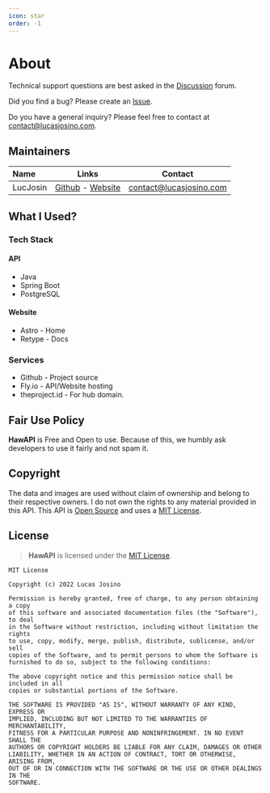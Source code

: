 ```yaml
---
icon: star
order: -1
---
```


# About

Technical support questions are best asked in the [Discussion](https://github.com/HawAPI/api/discussions) forum.

Did you find a bug? Please create an [Issue](https://github.com/HawAPI/api/issues).

Do you have a general inquiry? Please feel free to contact at contact@lucasjosino.com.

## Maintainers

| Name     |                                   Links                                    |         Contact         |
| :------- | :------------------------------------------------------------------------: | :---------------------: |
| LucJosin | [Github](https://github.com/LucJosin) - [Website](https://lucasjosino.com) | contact@lucasjosino.com |

<!-- # Contributors -->

## What I Used?

### Tech Stack

#### API

- Java
- Spring Boot
- PostgreSQL

#### Website

- Astro - Home
- Retype - Docs

### Services

- Github - Project source
- Fly.io - API/Website hosting
- theproject.id - For hub domain.

## Fair Use Policy

**HawAPI** is Free and Open to use. Because of this, we humbly ask developers to use it fairly and not spam it.

## Copyright

The data and images are used without claim of ownership and belong to their respective owners. I do not own the rights to any material provided in this API. This API is [Open Source](https://github.com/HawAPI) and uses a [MIT License](#license).

## License

> **HawAPI** is licensed under the [MIT License](https://github.com/HawAPI/api/LICENSE).

```
MIT License

Copyright (c) 2022 Lucas Josino

Permission is hereby granted, free of charge, to any person obtaining a copy
of this software and associated documentation files (the "Software"), to deal
in the Software without restriction, including without limitation the rights
to use, copy, modify, merge, publish, distribute, sublicense, and/or sell
copies of the Software, and to permit persons to whom the Software is
furnished to do so, subject to the following conditions:

The above copyright notice and this permission notice shall be included in all
copies or substantial portions of the Software.

THE SOFTWARE IS PROVIDED "AS IS", WITHOUT WARRANTY OF ANY KIND, EXPRESS OR
IMPLIED, INCLUDING BUT NOT LIMITED TO THE WARRANTIES OF MERCHANTABILITY,
FITNESS FOR A PARTICULAR PURPOSE AND NONINFRINGEMENT. IN NO EVENT SHALL THE
AUTHORS OR COPYRIGHT HOLDERS BE LIABLE FOR ANY CLAIM, DAMAGES OR OTHER
LIABILITY, WHETHER IN AN ACTION OF CONTRACT, TORT OR OTHERWISE, ARISING FROM,
OUT OF OR IN CONNECTION WITH THE SOFTWARE OR THE USE OR OTHER DEALINGS IN THE
SOFTWARE.
```
